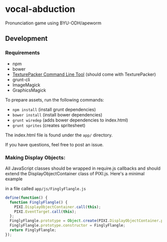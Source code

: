 vocal-abduction
===============

Pronunciation game using BYU-ODH/apeworm

Development
-------------

### Requirements

* npm
* bower
* [TexturePacker Command Line Tool](https://www.codeandweb.com/texturepacker/download) (should come with TexturePacker)
* grunt-cli
* ImageMagick
* GraphicsMagick

To prepare assets, run the following commands:

* `npm install` (install grunt dependencies)
* `bower install` (install bower dependencies)
* `grunt wiredep` (adds bower dependencies to index.html)
* `grunt sprites` (creates spritesheet)

The index.html file is found under the `app/` directory.

If you have questions, feel free to post an issue.

### Making Display Objects:

All JavaScript classes should be wrapped in require.js callbacks and should 
extend the DisplayObjectContainer class of PIXI.js. Here's a minimal example

in a file called `app/js/FinglyFlangle.js`

```javascript
define(function() {
  function FinglyFlangle() {
    PIXI.DisplayObjectContainer.call(this);
    PIXI.EventTarget.call(this);
  };
  FinglyFlangle.prototype = Object.create(PIXI.DisplayObjectContainer.prototype);
  FinglyFlangle.prototype.constructor = FinglyFlangle;
  return FinglyFlangle;
});
```
